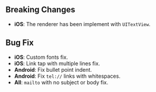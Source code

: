 ﻿## Breaking Changes
* **iOS**: The renderer has been implement with `UITextView`.

## Bug Fix
* **iOS**: Custom fonts fix.
* **iOS**: Link tap with multiple lines fix.
* **Android**: Fix bullet point indent.
* **Android**: Fix `tel://` links with whitespaces.
* **All**: `mailto` with no subject or body fix.